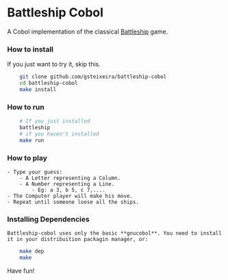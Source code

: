 # Battleship Cobol

A Cobol implementation of the classical [Battleship](https://en.wikipedia.org/wiki/Battleship_(game)) game.

### How to install
If you just want to try it, skip this.

```bash
    git clone github.com/gsteixeira/battleship-cobol
    cd battleship-cobol
    make install
```

### How to run
```bash
    # If you just installed
    battleship
    # if you haven't installed
    make run
```

### How to play

    - Type your guess:
        - A Letter representing a Column.
        - A Number representing a Line.
            - Eg: a 3, b 5, c 7,....
    - The Computer player will make his move.
    - Repeat until someone loose all the ships.
    
### Installing Dependencies
    Battleship-cobol uses only the basic **gnucobol**. You need to install it in your distribuition packagin manager, or:
    
```bash
    make dep
    make
```
    
Have fun!
